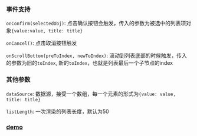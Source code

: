 ### 事件支持
`onConfirm(selectedObj)`: 点击确认按钮会触发，传入的参数为被选中的列表项对象`{value:value, title: title}`

`onCancel()`: 点击取消按钮触发

`onScrollBottom(preToIndex, newToIndex)`: 滚动到列表底部的时候触发，传入的参数为旧的`toIndex`, 新的`toIndex`，也就是列表最后一个子节点的index

### 其他参数
`dataSource`: 数据源，接受一个数组，每一个元素的形式为`{value: value, title: title}`

`listLength`: 一次渲染的列表长度，默认为50 

### [demo](https://jsfiddle.net/cbxh0o9L/)
